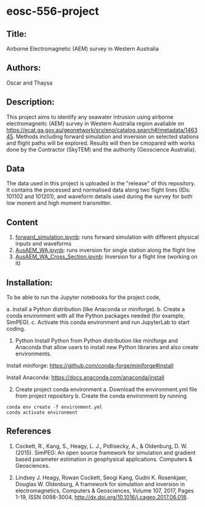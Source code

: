 # eosc-556-project
## Title: 
Airborne Electromagnetic (AEM) survey in Western Australia

## Authors: 
Oscar and Thaysa 

## Description: 
This project aims to identify any seawater intrusion using airborne electromagneitc (AEM) survey in Western Australia region avaliable on https://ecat.ga.gov.au/geonetwork/srv/eng/catalog.search#/metadata/146345. Methods including forward simulation and inversion on selected stations and flight paths will be explored. Results will then be cmopared with works done by the Contractor (SkyTEM) and the authority (Geoscience Australia). 

## Data 
The data used in this project is uploaded in the "release" of this repository. It contains the processed and normalised data along two flight lines (IDs: 101102 and 101201), and waveform details used during the survey for both low monent and high moment transmitter. 

## Content
1. [forward_simulation.ipynb](/Notebook/forward_simulation.ipynb): runs forward simulation with different physical inputs and waveforms
2. [AusAEM_WA.ipynb](/Notebook/AusAEM_WA.ipynb): runs inversion for single station along the flight line 
3. [AusAEM_WA_Cross_Section.ipynb](/Notebook/AusAEM_WA_Cross_Section.ipynb): Inversion for a flight line (working on it)

## Installation: 
To be able to run the Jupyter notebooks for the project code, 

a. Install a Python distribution (like Anaconda or miniforge).
b. Create a conda environment with all the Python packages needed (for example, SimPEG).
c. Activate this conda environment and run JupyterLab to start coding.

1. Python 
Install Python from Python distribution like miniforge and Anaconda that allow users to install new Python libraries and also create environments. 

Install miniforge: https://github.com/conda-forge/miniforge#install

Install Anaconda: https://docs.anaconda.com/anaconda/install

2. Create project conda environment
a. Download the environment.yml file from project repository
b. Create the conda environment by running
```
conda env create -f environment.yml
conda activate environment
```

## References 
1. Cockett, R., Kang, S., Heagy, L. J., Pidlisecky, A., & Oldenburg, D. W. (2015). SimPEG: An open source framework for simulation and gradient based parameter estimation in geophysical applications. Computers & Geosciences.

2. Lindsey J. Heagy, Rowan Cockett, Seogi Kang, Gudni K. Rosenkjaer, Douglas W. Oldenburg, A framework for simulation and inversion in electromagnetics, Computers & Geosciences, Volume 107, 2017, Pages 1-19, ISSN 0098-3004, http://dx.doi.org/10.1016/j.cageo.2017.06.018.